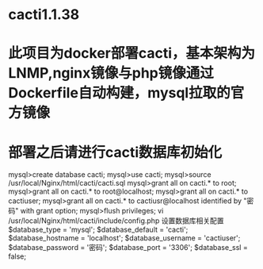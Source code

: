 # cacti1.1.38
# 此项目为docker部署cacti，基本架构为LNMP,nginx镜像与php镜像通过Dockerfile自动构建，mysql拉取的官方镜像
# 部署之后请进行cacti数据库初始化
mysql>create database cacti; 
mysql>use cacti; 
mysql>source /usr/local/Nginx/html/cacti/cacti.sql 
mysql>grant all on cacti.* to root; 
mysql>grant all on cacti.* to root@localhost; 
mysql>grant all on cacti.* to cactiuser; 
mysql>grant all on cacti.* to cactiusr@localhost identified by "密码" with grant option; 
mysql>flush privileges; 
vi /usr/local/Nginx/html/cacti/include/config.php 
设置数据库相关配置 
$database_type = 'mysql'; $database_default = 'cacti'; $database_hostname = 'localhost'; $database_username = 'cactiuser'; $database_password = '密码'; $database_port = '3306'; $database_ssl = false; 
